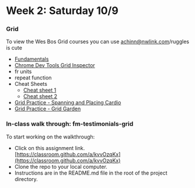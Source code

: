 # Week 2: Saturday 10/9

### Grid 

To view the Wes Bos Grid courses you can use achinn@nwlink.com/ruggles is cute

* [Fundamentals](https://courses.wesbos.com/account/access/6059b6c5b730de59f5ddd032/view/249539184)
* [Chrome Dev Tools Grid Inspector](https://developer.chrome.com/docs/devtools/css/grid/)
* fr units
* repeat function
* Cheat Sheets
  * [Cheat sheet 1](https://grid.malven.co/)
  * [Cheat sheet 2](https://res.cloudinary.com/practicaldev/image/fetch/s--X30jomsg--/c_limit%2Cf_auto%2Cfl_progressive%2Cq_auto%2Cw_880/https://github.com/simonpaix/images/blob/main/blog/LearnPine_Grid_CheatSheet.png%3Fraw%3Dtrue)
* [Grid Practice - Spanning and Placing Cardio](https://courses.wesbos.com/account/access/6059b6c5b730de59f5ddd032/view/249544410)
* [Grid Practice - Grid Garden](http://cssgridgarden.com/)

###  In-class walk through: fm-testimonials-grid <a id="in-class-walk-through-rdb-bbq-splash-page"></a>

To start working on the walkthrough:‌

* Click on this assignment link. [https://classroom.github.com/a/kvvOzqKx](https://classroom.github.com/a/kvvOzqKx)​
* Clone the repo to your local computer.
* Instructions are in the README.md file in the root of the project directory.

